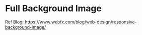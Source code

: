 # Full Background Image

Ref Blog: https://www.webfx.com/blog/web-design/responsive-background-image/
